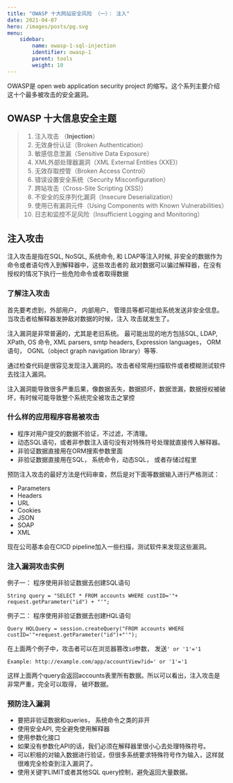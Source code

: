 ```yaml
---
title: "OWASP 十大网站安全风险 （一）： 注入"
date: 2021-04-07
hero: /images/posts/pg.svg
menu:
    sidebar:
        name: owasp-1-sql-injection
        identifier: owasp-1
        parent: tools
        weight: 10
---
```


OWASP是 open web application security project 的缩写。这个系列主要介绍这十个最多被攻击的安全漏洞。

## OWASP 十大信息安全主题
> 1. 注入攻击 （**Injection**）
> 2. 无效身份认证（Broken Authentication）
> 3. 敏感信息泄漏（Sensitive Data Exposure）
> 4. XML外部处理器漏洞（XML External Entities (XXE)）
> 5. 无效存取控管（Broken Access Control）
> 6. 错误设置安全系统（Security Misconfiguration）
> 7. 跨站攻击（Cross-Site Scripting (XSS)）
> 8. 不安全的反序列化漏洞（Insecure Deserialization）
> 9. 使用已有漏洞元件（Using Components with Known Vulnerabilities）
> 10. 日志和监控不足风险（Insufficient Logging and Monitoring）


## 注入攻击
注入攻击是指在SQL, NoSQL, 系统命令, 和 LDAP等注入时候, 非安全的数据作为命令或者语句传入到解释器中，这些攻击者的
敌对数据可以骗过解释器，在没有授权的情况下执行一些危险命令或者取得数据

### 了解注入攻击
首先要考虑到，外部用户， 内部用户， 管理员等都可能给系统发送非安全信息。当攻击者给解释器发肿敌对数据的时候，注入
攻击就发生了。

注入漏洞是非常普遍的，尤其是老旧系统。 最可能出现的地方包括SQL, LDAP, XPath, OS 命令, XML parsers, 
smtp headers, Expression languages， ORM语句， OGNL（object graph navigation library）等等.

通过检查代码是很容见发现注入漏洞的。攻击者经常用扫描软件或者模糊测试软件去找注入漏洞。

注入漏洞能导致很多严重后果，像数据丢失，数据损坏，数据泄漏，数据授权被破坏，有时候可能导致整个系统完全被攻击之掌控

### 什么样的应用程序容易被攻击
* 程序对用户提交的数据不验证，不过滤，不清理。
* 动态SQL语句，或者非参数注入语句没有对特殊符号处理就直接传入解释器。
* 非验证数据直接用在ORM搜索参数里面
* 非验证数据直接用在SQL， 系统命令，动态SQL， 或者存储过程里

预防注入攻击的最好方法是代码审查，然后是对下面等数据输入进行严格测试：
* Parameters
* Headers
* URL
* Cookies
* JSON
* SOAP
* XML

现在公司基本会在CICD pipeline加入一些扫描，测试软件来发现这些漏洞。


### 注入漏洞攻击实例
例子一：
程序使用非验证数据去创建SQL语句
```
String query = "SELECT * FROM accounts WHERE custID='"+ request.getParameter("id") + "'";
```


例子二：
程序使用非验证数据去创建HQL语句
```
Query HQLQuery = session.createQuery("FROM accounts WHERE custID='"+request.getParameter("id")+"'");
```

在上面两个例子中，攻击者可以在浏览器篡改`id`参数， 发送`' or '1'='1`

```
Example: http://example.com/app/accountView?id=' or '1'='1
```
这样上面两个query会返回accounts表里所有数据。所以可以看出，注入攻击是非常严重，完全可以取得， 破坏数据。


### 预防注入漏洞
* 要把非验证数据和queries， 系统命令之类的非开
* 使用安全API, 完全避免使用解释器
* 使用参数化接口
* 如果没有参数化API的话，我们必须在解释器里很小心去处理特殊符号。
* 可以积极的对输入数据进行验证，但很多系统要求特殊符号作为输入，这样就很难完全检查到注入漏洞了。
* 使用关键字LIMIT或者其他SQL query控制，避免返回大量数据。
